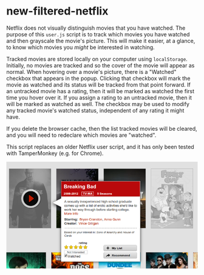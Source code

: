 new-filtered-netflix
====================

Netflix does not visually distinguish movies that you have watched. The purpose of this ``user.js`` script is to track which movies you have watched and then grayscale the movie's picture. This will make it easier, at a glance, to know which movies you *might* be interested in watching.

Tracked movies are stored locally on your computer using ``localStorage``. Initially, no movies are tracked and so the cover of the movie will appear as normal. When hovering over a movie's picture, there is a "Watched" checkbox that appears in the popup. Clicking that checkbox will mark the movie as watched and its status will be tracked from that point forward. If an untracked movie has a rating, then it will be marked as watched the first time you hover over it. If you assign a rating to an untracked movie, then it will be marked as watched as well. The checkbox may be used to modify any tracked movie's watched status, independent of any rating it might have.

If you delete the browser cache, then the list tracked movies will be cleared, and you will need to redeclare which movies are "watched". 

This script replaces an older Netflix user script, and it has only been tested with TamperMonkey (e.g. for Chrome).

![Demonstration](NetflixWatched.png)
